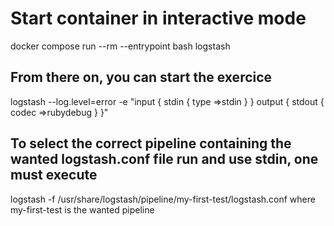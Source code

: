 # Start container in interactive mode
docker compose run --rm --entrypoint bash logstash

## From there on, you can start the exercice 
logstash --log.level=error -e "input { stdin { type =>stdin } } output { stdout { codec
=>rubydebug } }"

## To select the correct pipeline containing the wanted logstash.conf file run and use stdin, one must execute
logstash -f /usr/share/logstash/pipeline/my-first-test/logstash.conf
where my-first-test is the wanted pipeline